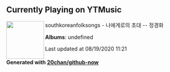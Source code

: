 ## Currently Playing on YTMusic

[<img align="left" width="100" src="https://i.ytimg.com/vi/BRUpkrez7Tk/hqdefault.jpg?sqp=-oaymwEWCMACELQBIAQqCghQEJADGFogjgJIWg&rs">](https://music.youtube.com/channel/UCHJ6XB91dAdu1X3h4nggbKw)

southkoreanfolksongs - 나에게로의 초대 -- 정경화

**Albums**: undefined

Last updated at 08/19/2020 11:21

#### Generated with [20chan/github-now](https://github.com/20chan/github-now)


<!--
**20chan/20chan** is a ✨ _special_ ✨ repository because its `README.md` (this file) appears on your GitHub profile.

Here are some ideas to get you started:

- 🔭 I’m currently working on ...
- 🌱 I’m currently learning ...
- 👯 I’m looking to collaborate on ...
- 🤔 I’m looking for help with ...
- 💬 Ask me about ...
- 📫 How to reach me: ...
- 😄 Pronouns: ...
- ⚡ Fun fact: ...
-->
